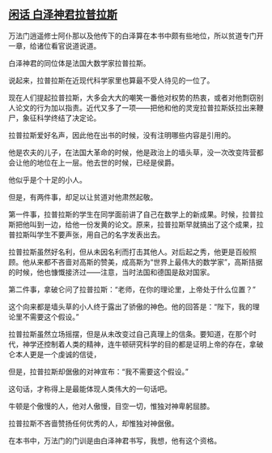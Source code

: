 ## [闲话 白泽神君拉普拉斯](https://www.xxbiquge.com/11_11207/5463391.html)


  万法门逍遥修士阿仆那以及他传下的白泽算在本书中颇有些地位，所以贫道专门开一章，给诸位看官说道说道。

  白泽神君的同位体是法国大数学家拉普拉斯。

  说起来，拉普拉斯在近现代科学家里也算最不受人待见的一位了。

  现在人们提起拉普拉斯，大多会大大的嘲笑一番他对权势的热衷，或者对他剽窃别人论文的行为加以指责。近代又多了一项——把他和他的灵宠拉普拉斯妖拉出来鞭尸，象征科学终结了决定论。

  拉普拉斯爱好名声，因此他在出书的时候，没有注明哪些内容是引用的。

  他是农夫的儿子，在法国大革命的时候，他是政治上的墙头草，没一次改变阵营都会让他的地位在上一层。他去世的时候，已经是侯爵。

  他似乎是个十足的小人。

  但是，有两件事，却足以让贫道对他肃然起敬。

  第一件事，拉普拉斯的学生在同学面前讲了自己在数学上的新成果。时候，拉普拉斯把他叫到一边，给他一份发黄的论文。原来，拉普拉斯早就搞出了这个成果，拉普拉斯叫学生不要声张，用自己的名字发表出去。

  拉普拉斯虽然好名利，但从未因名利而打击其他人。对后起之秀，他更是百般照顾。他从来都不吝啬对高斯的赞美，成高斯为“世界上最伟大的数学家”，高斯拮据的时候，他也慷慨接济过——注意，当时法国和德国是敌对国家。

  第二件事，拿破仑问了拉普拉斯：“老师，在你的理论里，上帝处于什么位置？”

  这个向来都是墙头草的小人终于露出了骄傲的神色。他的回答是：“陛下，我的理论里不需要这个假设。”

  拉普拉斯虽然立场摇摆，但是从未改变过自己真理上的信条。要知道，在那个时代，神学还控制着人类的精神，连牛顿研究科学的目的都是证明上帝的存在，拿破仑本人更是一个虔诚的信徒，

  但是，拉普拉斯却倨傲的对神宣布：“我不需要这个假设。”

  这句话，才称得上是最能体现人类伟大的一句话吧。

  牛顿是个傲慢的人，他对人傲慢，目空一切，惟独对神卑躬屈膝。

  拉普拉斯不吝啬赞扬任何优秀的人，却惟独对神倨傲。

  在本书中，万法门的门训是由白泽神君书写，我想，他有这个资格。
